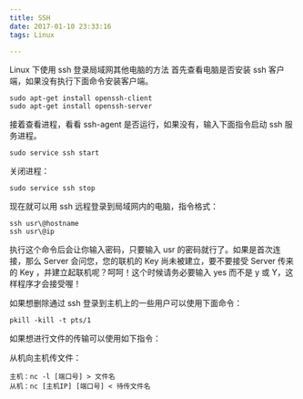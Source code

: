 ```yaml
---
title: SSH
date: 2017-01-10 23:33:16
tags: Linux

---
```


Linux 下使用 ssh 登录局域网其他电脑的方法
首先查看电脑是否安装 ssh 客户端，如果没有执行下面命令安装客户端。

```
sudo apt-get install openssh-client
sudo apt-get install openssh-server
```

接着查看进程，看看 ssh-agent 是否运行，如果没有，输入下面指令启动 ssh 服务进程。

```
sudo service ssh start
```

关闭进程：

```
sudo service ssh stop
```


现在就可以用 ssh 远程登录到局域网内的电脑，指令格式：

```
ssh usr\@hostname
ssh usr\@ip
```

执行这个命令后会让你输入密码，只要输入 usr 的密码就行了。如果是首次连接，那么 Server 会问您，您的联机的 Key 尚未被建立，要不要接受 Server 传来的 Key ，并建立起联机呢？呵呵！这个时候请务必要输入 yes 而不是 y 或 Y，这样程序才会接受喔！

如果想删除通过 ssh 登录到主机上的一些用户可以使用下面命令：

```
pkill -kill -t pts/1
```

如果想进行文件的传输可以使用如下指令：

从机向主机传文件：
```
主机：nc -l [端口号] > 文件名
从机：nc [主机IP] [端口号] < 待传文件名
```


